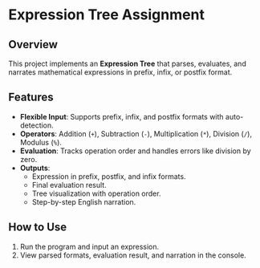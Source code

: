 # Expression Tree Assignment

## Overview
This project implements an **Expression Tree** that parses, evaluates, and narrates mathematical expressions in prefix, infix, or postfix format. 

## Features
- **Flexible Input**: Supports prefix, infix, and postfix formats with auto-detection.
- **Operators**: Addition (`+`), Subtraction (`-`), Multiplication (`*`), Division (`/`), Modulus (`%`).
- **Evaluation**: Tracks operation order and handles errors like division by zero.
- **Outputs**:
  - Expression in prefix, postfix, and infix formats.
  - Final evaluation result.
  - Tree visualization with operation order.
  - Step-by-step English narration.

## How to Use
1. Run the program and input an expression.
2. View parsed formats, evaluation result, and narration in the console.

